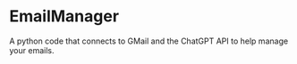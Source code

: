 # EmailManager
A python code that connects to GMail and the ChatGPT API to help manage your emails.
